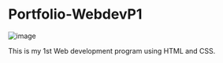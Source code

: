 # Portfolio-WebdevP1

![image](https://github.com/user-attachments/assets/3cecaab1-8275-4832-ab99-0b644fbb44cb)

This is my 1st Web development program using HTML and CSS. 
